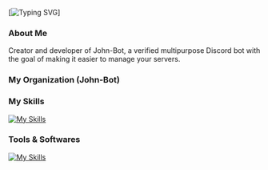 [![Typing SVG](https://readme-typing-svg.herokuapp.com?color=F7F7F7&center=false&lines=%F0%9F%91%8B+Hi%2C+i'm+Alexis)]

### About Me

Creator and developer of John-Bot, a verified multipurpose Discord bot with the goal of making it easier to manage your servers.

### My Organization (John-Bot)

### My Skills

[![My Skills](https://skillicons.dev/icons?i=js,java,html,css)](https://skillicons.dev)

### Tools & Softwares

[![My Skills](https://skillicons.dev/icons?i=figma,ai,mongodb,vscode)](https://skillicons.dev)
